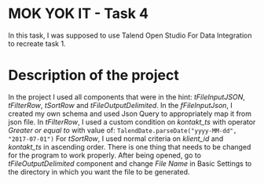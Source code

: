 # MOK YOK IT - Task 4

In this task, I was supposed to use Talend Open Studio For Data Integration to recreate task 1.

# Description of the project

In the project I used all components that were in the hint: *tFileInputJSON*, *tFilterRow*, *tSortRow* and *tFileOutputDelimited*.
In the *fFileInputJson*, I created my own schema and used Json Query to appropriately map it from json file.
In *tFilterRow*, I used a custom condition  on *kontakt_ts* with operator *Greater or equal to* with value of: `TalendDate.parseDate("yyyy-MM-dd", "2017-07-01")`
For *tSortRow*, I used normal criteria on *klient_id* and *kontakt_ts* in ascending order.
There is one thing that needs to be changed for the program to work properly. After being opened, go to *tFileOutputDelimited* component and change
*File Name* in Basic Settings to the directory in which you want the file to be generated. 